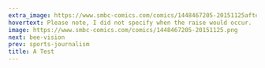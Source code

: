 ```yaml
---
extra_image: https://www.smbc-comics.com/comics/1448467205-20151125after.png
hovertext: Please note, I did not specify when the raise would occur.
image: https://www.smbc-comics.com/comics/1448467205-20151125.png
next: bee-vision
prev: sports-journalism
title: A Test
---
```

